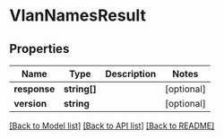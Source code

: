 # VlanNamesResult

## Properties
Name | Type | Description | Notes
------------ | ------------- | ------------- | -------------
**response** | **string[]** |  | [optional] 
**version** | **string** |  | [optional] 

[[Back to Model list]](../README.md#documentation-for-models) [[Back to API list]](../README.md#documentation-for-api-endpoints) [[Back to README]](../README.md)


